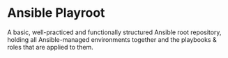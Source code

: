 # Ansible Playroot

A basic, well-practiced and functionally structured Ansible root repository,
holding all Ansible-managed environments together and the playbooks & roles that
are applied to them.
